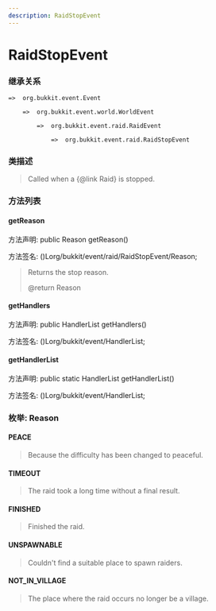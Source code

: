 ```yaml
---
description: RaidStopEvent
---
```


# RaidStopEvent

### 继承关系

    =>  org.bukkit.event.Event

        =>  org.bukkit.event.world.WorldEvent

            =>  org.bukkit.event.raid.RaidEvent

                =>  org.bukkit.event.raid.RaidStopEvent

### 类描述

> Called when a {@link Raid} is stopped.

### 方法列表

#### getReason

方法声明: public Reason getReason()

方法签名: ()Lorg/bukkit/event/raid/RaidStopEvent/Reason;

> Returns the stop reason.
>
> @return Reason

#### getHandlers

方法声明: public HandlerList getHandlers()

方法签名: ()Lorg/bukkit/event/HandlerList;

#### getHandlerList

方法声明: public static HandlerList getHandlerList()

方法签名: ()Lorg/bukkit/event/HandlerList;

### 枚举: Reason

#### PEACE

> Because the difficulty has been changed to peaceful.

#### TIMEOUT

> The raid took a long time without a final result.

#### FINISHED

> Finished the raid.

#### UNSPAWNABLE

> Couldn't find a suitable place to spawn raiders.

#### NOT_IN_VILLAGE

> The place where the raid occurs no longer be a village.